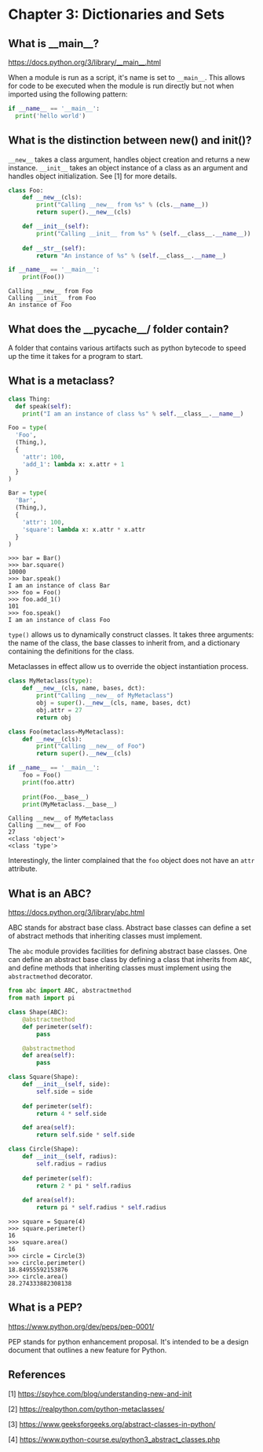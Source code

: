 # Chapter 3: Dictionaries and Sets
## What is \_\_main\_\_?
https://docs.python.org/3/library/__main__.html

When a module is run as a script, it's name is set to `__main__`. This allows for code to be executed when the module is run directly but not when imported using the following pattern:
```python
if __name__ == '__main__':
  print('hello world')
```

## What is the distinction between __new__() and __init__()?
`__new__` takes a class argument, handles object creation and returns a new instance.  `__init__` takes an object instance of a class as an argument and handles object initialization. See [1] for more details.

```python
class Foo:
    def __new__(cls):
        print("Calling __new__ from %s" % (cls.__name__))
        return super().__new__(cls)

    def __init__(self):
        print("Calling __init__ from %s" % (self.__class__.__name__))
    
    def __str__(self):
        return "An instance of %s" % (self.__class__.__name__)

if __name__ == '__main__':
    print(Foo())
```
```python3
Calling __new__ from Foo
Calling __init__ from Foo
An instance of Foo
```

## What does the \_\_pycache\_\_/ folder contain?
A folder that contains various artifacts such as python bytecode to speed up the time it takes for a program to start.

## What is a metaclass?
```python
class Thing:
  def speak(self):
    print("I am an instance of class %s" % self.__class__.__name__)

Foo = type(
  'Foo', 
  (Thing,), 
  {
    'attr': 100,
    'add_1': lambda x: x.attr + 1
  }
)

Bar = type(
  'Bar',
  (Thing,),
  {
    'attr': 100,
    'square': lambda x: x.attr * x.attr
  }
)
```
```python3
>>> bar = Bar()
>>> bar.square()
10000
>>> bar.speak()
I am an instance of class Bar
>>> foo = Foo()
>>> foo.add_1()
101
>>> foo.speak()
I am an instance of class Foo
```

`type()` allows us to dynamically construct classes. It takes three arguments: the name of the class, the base classes to inherit from, and a dictionary containing the definitions for the class.

Metaclasses in effect allow us to override the object instantiation process.
```python
class MyMetaclass(type):
    def __new__(cls, name, bases, dct):
        print("Calling __new__ of MyMetaclass")
        obj = super().__new__(cls, name, bases, dct)
        obj.attr = 27
        return obj

class Foo(metaclass=MyMetaclass):
    def __new__(cls):
        print("Calling __new__ of Foo")
        return super().__new__(cls)

if __name__ == '__main__':
    foo = Foo()
    print(foo.attr)
    
    print(Foo.__base__)
    print(MyMetaclass.__base__)
```
```python3
Calling __new__ of MyMetaclass
Calling __new__ of Foo
27
<class 'object'>
<class 'type'>
```

Interestingly, the linter complained that the `foo` object does not have an `attr` attribute.

## What is an ABC?
https://docs.python.org/3/library/abc.html

ABC stands for abstract base class. Abstract base classes can define a set of abstract methods that inheriting classes must implement.

The `abc` module provides facilities for defining abstract base classes. One can define an abstract base class by defining a class that inherits from `ABC`, and define methods that inheriting classes must implement using the `abstractmethod` decorator.
```python
from abc import ABC, abstractmethod
from math import pi

class Shape(ABC):
    @abstractmethod
    def perimeter(self):
        pass

    @abstractmethod
    def area(self):
        pass

class Square(Shape):
    def __init__(self, side):
        self.side = side
    
    def perimeter(self):
        return 4 * self.side

    def area(self):
        return self.side * self.side

class Circle(Shape):
    def __init__(self, radius):
        self.radius = radius
    
    def perimeter(self):
        return 2 * pi * self.radius
    
    def area(self):
        return pi * self.radius * self.radius
```
```python3
>>> square = Square(4)
>>> square.perimeter()
16
>>> square.area()
16
>>> circle = Circle(3)
>>> circle.perimeter()
18.84955592153876
>>> circle.area()
28.274333882308138
```


## What is a PEP?
https://www.python.org/dev/peps/pep-0001/

PEP stands for python enhancement proposal. It's intended to be a design document that outlines a new feature for Python.

## References
[1] https://spyhce.com/blog/understanding-new-and-init

[2] https://realpython.com/python-metaclasses/

[3] https://www.geeksforgeeks.org/abstract-classes-in-python/

[4] https://www.python-course.eu/python3_abstract_classes.php
